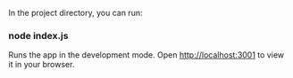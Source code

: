 In the project directory, you can run:

### node index.js
Runs the app in the development mode.
Open [http://localhost:3001](http://localhost:3001) to view it in your browser.

